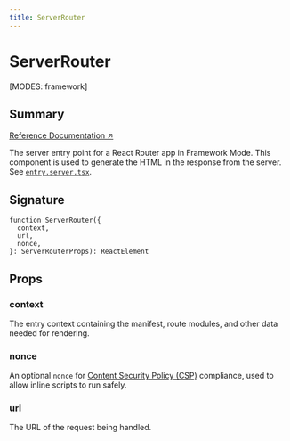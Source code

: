 ```yaml
---
title: ServerRouter
---
```


# ServerRouter

<!--
⚠️ ⚠️ IMPORTANT ⚠️ ⚠️ 

Thank you for helping improve our documentation!

This file is auto-generated from the JSDoc comments in the source
code, so please edit the JSDoc comments in the file below and this
file will be re-generated once those changes are merged.

https://github.com/remix-run/react-router/blob/main/packages/react-router/lib/dom/ssr/server.tsx
-->

[MODES: framework]

## Summary

[Reference Documentation ↗](https://api.reactrouter.com/v7/functions/react_router.ServerRouter.html)

The server entry point for a React Router app in Framework Mode. This
component is used to generate the HTML in the response from the server. See
[`entry.server.tsx`](../framework-conventions/entry.server.tsx).

## Signature

```tsx
function ServerRouter({
  context,
  url,
  nonce,
}: ServerRouterProps): ReactElement
```

## Props

### context

The entry context containing the manifest, route modules, and other data
needed for rendering.

### nonce

An optional `nonce` for [Content Security Policy (CSP)](https://developer.mozilla.org/en-US/docs/Web/HTTP/Guides/CSP)
compliance, used to allow inline scripts to run safely.

### url

The URL of the request being handled.

